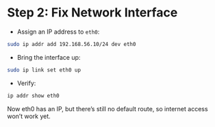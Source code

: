 # Step 2: Fix Network Interface

* Assign an IP address to `eth0`:

```bash
sudo ip addr add 192.168.56.10/24 dev eth0
```

* Bring the interface up:

```bash
sudo ip link set eth0 up
```

* Verify:

```bash
ip addr show eth0
```

Now eth0 has an IP, but there’s still no default route, so internet access won’t work yet.

